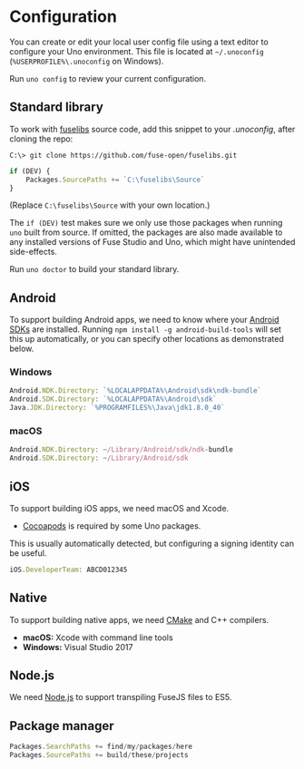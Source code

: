 # Configuration

You can create or edit your local user config file using a text editor to configure your Uno environment. This file is located at `~/.unoconfig` (`%USERPROFILE%\.unoconfig` on Windows).

Run `uno config` to review your current configuration.

## Standard library

To work with [fuselibs](https://github.com/fuse-open/fuselibs) source code, add this snippet
to your *.unoconfig*, after cloning the repo:

```
C:\> git clone https://github.com/fuse-open/fuselibs.git
```

```javascript
if (DEV) {
    Packages.SourcePaths += `C:\fuselibs\Source`
}
```

(Replace `C:\fuselibs\Source` with your own location.)

The `if (DEV)` test makes sure we only use those packages when running `uno` built from source.
If omitted, the packages are also made available to any installed versions of Fuse Studio and Uno,
which might have unintended side-effects.

Run `uno doctor` to build your standard library.

## Android

To support building Android apps, we need to know where your [Android SDKs](https://developer.android.com/studio/index.html)
are installed. Running `npm install -g android-build-tools` will set this up automatically, or you can
specify other locations as demonstrated below.

### Windows

```javascript
Android.NDK.Directory: `%LOCALAPPDATA%\Android\sdk\ndk-bundle`
Android.SDK.Directory: `%LOCALAPPDATA%\Android\sdk`
Java.JDK.Directory: `%PROGRAMFILES%\Java\jdk1.8.0_40`
```

### macOS

```javascript
Android.NDK.Directory: ~/Library/Android/sdk/ndk-bundle
Android.SDK.Directory: ~/Library/Android/sdk
```

## iOS

To support building iOS apps, we need macOS and Xcode.

- [Cocoapods](https://cocoapods.org/) is required by some Uno packages.

This is usually automatically detected, but configuring a signing identity can be useful.

```javascript
iOS.DeveloperTeam: ABCD012345
```

## Native

To support building native apps, we need [CMake](https://cmake.org/) and C++ compilers.

- **macOS:** Xcode with command line tools
- **Windows:** Visual Studio 2017

## Node.js

We need [Node.js](https://nodejs.org/en/download/) to support transpiling FuseJS files to ES5.

## Package manager

```javascript
Packages.SearchPaths += find/my/packages/here
Packages.SourcePaths += build/these/projects
```
